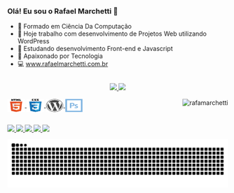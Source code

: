 ### Olá! Eu sou o Rafael Marchetti 👋

- 🥇 Formado em Ciência Da Computação
- 🔭 Hoje trabalho com desenvolvimento de Projetos Web utilizando WordPress
- 🌱 Estudando desenvolvimento Front-end e Javascript
- 💖 Apaixonado por Tecnologia
- 💻 www.rafaelmarchetti.com.br

##

<div align="center">
  <a href="https://github.com/rafamarchetti">
  <img height="150em" src="https://github-readme-stats.vercel.app/api?username=rafamarchetti&show_icons=true&theme=midnight-purple&include_all_commits=true&count_private=true"/>
  <img height="150em" src="https://github-readme-stats.vercel.app/api/top-langs/?username=rafamarchetti&langs_count=16&theme=midnight-purple"/>
</div>
  
<div style="display: inline_block"><br>
<img align="center" alt="Rafa-HTML" height="30" width="40" src="https://raw.githubusercontent.com/devicons/devicon/master/icons/html5/html5-original-wordmark.svg"/>
<img align="center" alt="Rafa-CSS" height="30" width="40" src="https://github.com/devicons/devicon/raw/master/icons/css3/css3-original-wordmark.svg"/>
<img align="center" alt="Rafa-WordPress" height="30" width="40" src="https://github.com/devicons/devicon/raw/master/icons/wordpress/wordpress-plain.svg"/>
<img align="center" alt="Rafa-Photoshop" height="30" width="40" src="https://github.com/devicons/devicon/raw/master/icons/photoshop/photoshop-line.svg"/>
<img align="right" src="https://komarev.com/ghpvc/?username=rafamarchetti&color=blue" alt="rafamarchetti"/>
 </div>
  
  ##
  
  <div>
    <a href="https://www.instagram.com/rafa_marchetti" target="_blank"><img src="https://img.shields.io/badge/Instagram-E4405F?style=for-the-badge&logo=instagram&logoColor=white" target="_blank"</a>
		<a href="https://t.me/rafamarchetti" target="_blank"><img src="https://img.shields.io/badge/Telegram-2CA5E0?style=for-the-badge&logo=telegram&logoColor=white" target="_blank"</a>
   <a href="https://www.youtube.com/channel/UCjddvIqHpUK0THfli5jGCmQ" target="_blank"><img src="https://img.shields.io/badge/YouTube-FF0000?style=for-the-badge&logo=youtube&logoColor=white" target="_blank"</a>
	 <a href="https://www.twitch.tv/ribatv" target="_blank"><img src="https://img.shields.io/badge/Twitch-9146FF?style=for-the-badge&logo=twitch&logoColor=white" target="_blank"</a>
	 <a href="mailto:sitesvaleofc@gmail.com" target="_blank"><img src="https://img.shields.io/badge/Gmail-D14836?style=for-the-badge&logo=gmail&logoColor=white" target="_blank"</a>
</div>	
		 
![Snake animation](https://github.com/rafamarchetti/rafamarchetti/blob/output/github-contribution-grid-snake.svg)
  
	 
    
